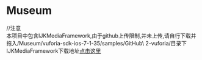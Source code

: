 # Museum

//注意
</br>
本项目中包含IJKMediaFramework,由于github上传限制,并未上传,请自行下载并拖入/Museum/vuforia-sdk-ios-7-1-35/samples/GitHub\ 2-vuforia/目录下 
</br>
IJKMediaFramework下载地址<a href="https://pan.baidu.com/s/1mhSwfSs">点击这里</a>


